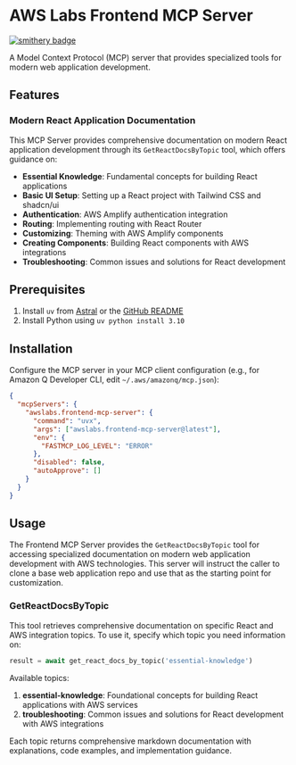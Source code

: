 # AWS Labs Frontend MCP Server

[![smithery badge](https://smithery.ai/badge/@awslabs/frontend-mcp-server)](https://smithery.ai/server/@awslabs/frontend-mcp-server)

A Model Context Protocol (MCP) server that provides specialized tools for modern web application development.

## Features

### Modern React Application Documentation

This MCP Server provides comprehensive documentation on modern React application development through its `GetReactDocsByTopic` tool, which offers guidance on:

- **Essential Knowledge**: Fundamental concepts for building React applications
- **Basic UI Setup**: Setting up a React project with Tailwind CSS and shadcn/ui
- **Authentication**: AWS Amplify authentication integration
- **Routing**: Implementing routing with React Router
- **Customizing**: Theming with AWS Amplify components
- **Creating Components**: Building React components with AWS integrations
- **Troubleshooting**: Common issues and solutions for React development

## Prerequisites

1. Install `uv` from [Astral](https://docs.astral.sh/uv/getting-started/installation/) or the [GitHub README](https://github.com/astral-sh/uv#installation)
2. Install Python using `uv python install 3.10`

## Installation

Configure the MCP server in your MCP client configuration (e.g., for Amazon Q Developer CLI, edit `~/.aws/amazonq/mcp.json`):

```json
{
  "mcpServers": {
    "awslabs.frontend-mcp-server": {
      "command": "uvx",
      "args": ["awslabs.frontend-mcp-server@latest"],
      "env": {
        "FASTMCP_LOG_LEVEL": "ERROR"
      },
      "disabled": false,
      "autoApprove": []
    }
  }
}
```

## Usage

The Frontend MCP Server provides the `GetReactDocsByTopic` tool for accessing specialized documentation on modern web application development with AWS technologies. This server will instruct the caller to clone a base web application repo and use that as the starting point for customization.

### GetReactDocsByTopic

This tool retrieves comprehensive documentation on specific React and AWS integration topics. To use it, specify which topic you need information on:

```python
result = await get_react_docs_by_topic('essential-knowledge')
```

Available topics:

1. **essential-knowledge**: Foundational concepts for building React applications with AWS services
2. **troubleshooting**: Common issues and solutions for React development with AWS integrations

Each topic returns comprehensive markdown documentation with explanations, code examples, and implementation guidance.
